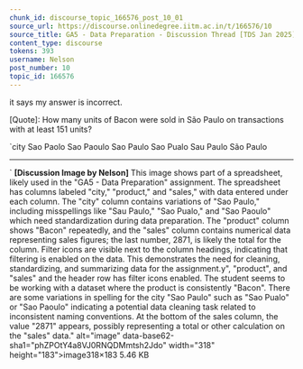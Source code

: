 ```yaml
---
chunk_id: discourse_topic_166576_post_10_01
source_url: https://discourse.onlinedegree.iitm.ac.in/t/166576/10
source_title: GA5 - Data Preparation - Discussion Thread [TDS Jan 2025]
content_type: discourse
tokens: 393
username: Nelson
post_number: 10
topic_id: 166576
---
```


 it says my answer is incorrect.

[Quote]: 
How many units of Bacon were sold in São Paulo on transactions with at least 151 units?

`city
Sao Paolo
Sao Paoulo
Sao Paulo
Sao Pualo
Sau Paulo
São Paulo

---

`
**[Discussion Image by Nelson]** This image shows part of a spreadsheet, likely used in the "GA5 - Data Preparation" assignment. The spreadsheet has columns labeled "city," "product," and "sales," with data entered under each column. The "city" column contains variations of "Sao Paulo," including misspellings like "Sau Paulo," "Sao Pualo," and "Sao Paoulo" which need standardization during data preparation. The "product" column shows "Bacon" repeatedly, and the "sales" column contains numerical data representing sales figures; the last number, 2871, is likely the total for the column. Filter icons are visible next to the column headings, indicating that filtering is enabled on the data. This demonstrates the need for cleaning, standardizing, and summarizing data for the assignment.y", "product", and "sales" and the header row has filter icons enabled. The student seems to be working with a dataset where the product is consistently "Bacon". There are some variations in spelling for the city "Sao Paulo" such as "Sao Pualo" or "Sao Paoulo" indicating a potential data cleaning task related to inconsistent naming conventions. At the bottom of the sales column, the value "2871" appears, possibly representing a total or other calculation on the "sales" data." alt="image" data-base62-sha1="phZPOtY4a8VJ0RNQDMmtsh2Jdo" width="318" height="183">image318×183 5.46 KB
